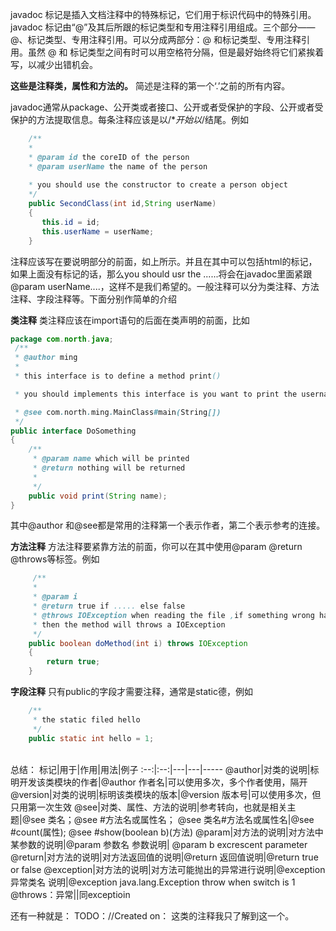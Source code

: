 javadoc 标记是插入文档注释中的特殊标记，它们用于标识代码中的特殊引用。javadoc 标记由“@”及其后所跟的标记类型和专用注释引用组成。三个部分——@、标记类型、专用注释引用。可以分成两部分：@ 和标记类型、专用注释引用。虽然 @ 和 标记类型之间有时可以用空格符分隔，但是最好始终将它们紧挨着写，以减少出错机会。

__这些是注释类，属性和方法的。__ 简述是注释的第一个‘.’之前的所有内容。

javadoc通常从package、公开类或者接口、公开或者受保护的字段、公开或者受保护的方法提取信息。每条注释应该是以/\**开始以*/结尾。例如
``` java
	/**
	* 
	* @param id the coreID of the person
	* @param userName the name of the person
	
	* you should use the constructor to create a person object
	*/
	public SecondClass(int id,String userName)
	{
	   this.id = id;
	   this.userName = userName;
	}
```
注释应该写在要说明部分的前面，如上所示。并且在其中可以包括html的标记，如果上面没有标记的话，那么you should usr the ......将会在javadoc里面紧跟@param userName....，这样不是我们希望的。一般注释可以分为类注释、方法注释、字段注释等。下面分别作简单的介绍

__类注释__
类注释应该在import语句的后面在类声明的前面，比如
``` java
package com.north.java;
 /**
 * @author ming
 * 
 * this interface is to define a method print()

 * you should implements this interface is you want to print the username

 * @see com.north.ming.MainClass#main(String[])
 */
public interface DoSomething
{
    /**
     * @param name which will be printed  
     * @return nothing will be returned 
     *
     */
    public void print(String name);
}
```
其中@author 和@see都是常用的注释第一个表示作者，第二个表示参考的连接。

__方法注释__
方法注释要紧靠方法的前面，你可以在其中使用@param @return @throws等标签。例如
``` java
     /**
     * 
     * @param i
     * @return true if ..... else false
     * @throws IOException when reading the file ,if something wrong happened
     * then the method will throws a IOException
     */
    public boolean doMethod(int i) throws IOException
    {
        return true;
    }
```
__字段注释__
只有public的字段才需要注释，通常是static德，例如
``` java
    /**
     * the static filed hello
     */
    public static int hello = 1;
```
<br/>
总结：
标记|用于|作用|用法|例子
:--:|:--:|---|---|-----
@author|对类的说明|标明开发该类模块的作者|@author 作者名|可以使用多次，多个作者使用，隔开
@version|对类的说明|标明该类模块的版本|@version 版本号|可以使用多次，但只用第一次生效
@see|对类、属性、方法的说明|参考转向，也就是相关主题|@see 类名；@see #方法名或属性名； @see 类名#方法名或属性名|@see #count(属性); @see #show(boolean b)(方法)
@param|对方法的说明|对方法中某参数的说明|@param 参数名 参数说明| @param b excrescent parameter
@return|对方法的说明|对方法返回值的说明|@return 返回值说明|@return true or false
@exception|对方法的说明|对方法可能抛出的异常进行说明|@exception 异常类名 说明|@exception java.lang.Exception throw when switch is 1
@throws：异常||同exceptioin

还有一种就是：
TODO：//Created on：
这类的注释我只了解到这一个。
